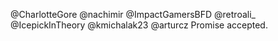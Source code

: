 @CharlotteGore @nachimir @ImpactGamersBFD @retroali_ @IcepickInTheory @kmichalak23 @arturcz Promise accepted.